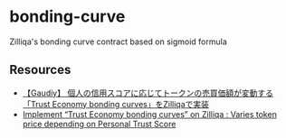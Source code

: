 # bonding-curve
Zilliqa's bonding curve contract based on sigmoid formula

## Resources
- [【Gaudiy】 個人の信用スコアに応じてトークンの売買価額が変動する「Trust Economy bonding curves」をZilliqaで実装](https://medium.com/@gaudiy.inc/gaudiy-個人の信用スコアに応じてトークンの売買価額が変動する-trust-economy-bonding-curves-をzilliqaで実装-f20d25cc08c0)
- [Implement “Trust Economy bonding curves” on Zilliqa : Varies token price depending on Personal Trust Score](https://medium.com/@gaudiy.inc/implement-trust-economy-bonding-curves-on-zilliqa-which-varies-token-price-depending-on-personal-fe84d771bcdd)
